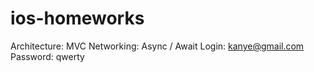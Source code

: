 # ios-homeworks
Architecture: MVC
Networking: Async / Await
Login: kanye@gmail.com   
Password: qwerty
